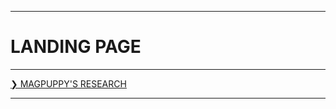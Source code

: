 - - - -

# LANDING PAGE

- - - -

[❯ MAGPUPPY'S RESEARCH](https://patchposting.github.io/research/)

- - - -
